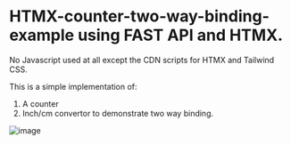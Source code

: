 # HTMX-counter-two-way-binding-example using FAST API and HTMX. 

No Javascript used at all except the CDN scripts for HTMX and Tailwind CSS.

This is a simple implementation of:
1. A counter
2. Inch/cm convertor to demonstrate two way binding.

![image](https://user-images.githubusercontent.com/15571113/206594382-067854de-f28d-4f5c-8111-90bfec718886.png)

